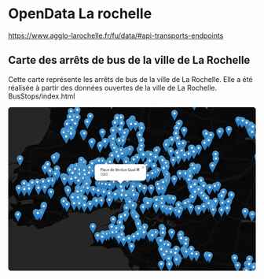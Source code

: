 # OpenData La rochelle

https://www.agglo-larochelle.fr/fu/data/#api-transports-endpoints

## Carte des arrêts de bus de la ville de La Rochelle

Cette carte représente les arrêts de bus de la ville de La Rochelle. Elle a été réalisée à partir des données ouvertes de la ville de La Rochelle.
BusStops/index.html

![](readme_docs/01019c2b.png)